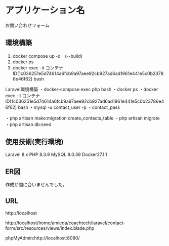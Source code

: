 # アプリケーション名
お問い合わせフォーム

## 環境構築
1.	docker compose up -d　(--build)
3. docker ps
4. docker exec -it コンテナID(1c036251e5d74614a6fcb9a97aee92cb927ad6ad1961e441e5c0b23786e46f62) bash

Laravel環境構築
・docker-compose exec php bash
・docker ps
・docker exec -it コンテナID(1c036251e5d74614a6fcb9a97aee92cb927ad6ad1961e441e5c0b23786e46f62) bash
・mysql -u contact_user -p
・contact_pass

・php artisan make:migration create_contacts_table
・php artisan migrate
・php artisan db:seed

## 使用技術(実行環境)
Laravel 8.x
PHP 8.3.9
MySQL 8.0.39
Docker27.1.1

## ER図
作成が間に合いませんでした。

## URL
http://localhost

http://localhost/home/amieda/coachtech/laravel/contact-form/src/resources/views/index.blade.php

phpMyAdmin:http://localhost:8080/
